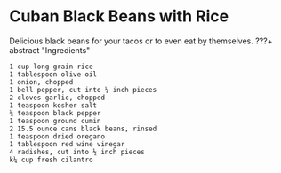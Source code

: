 # Cuban Black Beans with Rice
Delicious black beans for your tacos or to even eat by themselves.
???+ abstract "Ingredients"

    1 cup long grain rice
    1 tablespoon olive oil
    1 onion, chopped 
    1 bell pepper, cut into ¼ inch pieces 
    2 cloves garlic, chopped 
    1 teaspoon kosher salt 
    ¼ teaspoon black pepper
    1 teaspoon ground cumin 
    2 15.5 ounce cans black beans, rinsed 
    1 teaspoon dried oregano
    1 tablespoon red wine vinegar 
    4 radishes, cut into ½ inch pieces
    k¼ cup fresh cilantro 

